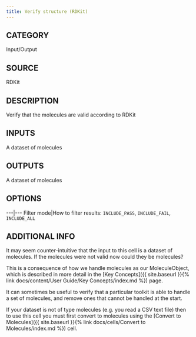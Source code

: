 ```yaml
---
title: Verify structure (RDKit)
---
```


## CATEGORY
Input/Output

## SOURCE
RDKit

## DESCRIPTION
Verify that the molecules are valid according to RDKit

## INPUTS
A dataset of molecules

## OUTPUTS
A dataset of molecules

## OPTIONS

---|---
Filter mode|How to filter results: `INCLUDE_PASS`, `INCLUDE_FAIL`, `INCLUDE_ALL`

## ADDITIONAL INFO
It may seem counter-intuitive that the input to this cell is a dataset of molecules. If the molecules were not valid now could they be molecules?

This is a consequence of how we handle molecules as our MoleculeObject, which is described in more detail in the [Key Concepts]({{ site.baseurl }}{% link docs/content/User Guide/Key Concepts/index.md %}) page.

It can sometimes be useful to verify that a particular toolkit is able to handle a set of molecules, and remove ones that cannot be handled at the start.

If your dataset is not of type molecules (e.g. you read a CSV text file) then to use this cell you must first convert to molecules using the [Convert to Molecules]({{ site.baseurl }}{% link docs/cells/Convert to Molecules/index.md %}) cell.

